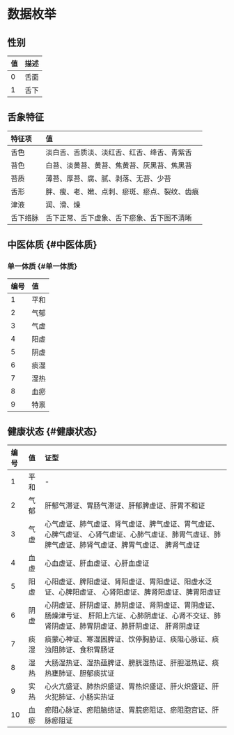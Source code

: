 # 数据枚举

## **性别**

| **值** | **描述** |
| :--- | :--- |
| 0 | 舌面 |
| 1 | 舌下 |

## **舌象特征**

| **特征项** | **值** |
| :--- | :--- |
| 舌色 | 淡白舌、舌质淡、淡红舌、红舌、绛舌、青紫舌 |
| 苔色 | 白苔、淡黄苔、黄苔、焦黄苔、灰黑苔、焦黑苔 |
| 苔质 | 薄苔、厚苔、腐、腻、剥落、无苔、少苔 |
| 舌形 | 胖、瘦、老、嫩、点刺、瘀斑、瘀点、裂纹、齿痕 |
| 津液 | 润、滑、燥 |
| 舌下络脉 | 舌下正常、舌下虚象、舌下瘀象、舌下图不清晰 |

## 中医体质 {#中医体质}

### 单一体质 {#单一体质}

| 编号 | 值   |
| :--- | :--- |
| 1    | 平和 |
| 2    | 气郁 |
| 3    | 气虚 |
| 4    | 阳虚 |
| 5    | 阴虚 |
| 6    | 痰湿 |
| 7    | 湿热 |
| 8    | 血瘀 |
| 9    | 特禀 |

## 健康状态 {#健康状态}

| 编号 | 值 | 证型 |
| :--- | :--- | :--- |
| 1 | 平和 | - |
| 2 | 气郁 | 肝郁气滞证、胃肠气滞证、肝郁脾虚证、肝胃不和证 |
| 3 | 气虚 | 心气虚证、肺气虚证、肾气虚证、脾气虚证、胃气虚证、心脾气虚证、 心肾气虚证、心肺气虚证、肺胃气虚证、肺脾气虚证、肺肾气虚证、脾胃气虚证、 脾肾气虚证 |
| 4 | 血虚 | 心血虚证、肝血虚证、心肝血虚证 |
| 5 | 阳虚 | 心阳虚证、脾阳虚证、肾阳虚证、胃阳虚证、阳虚水泛证、心脾阳虚证、 心肾阳虚证、脾肾阳虚证、脾胃阳虚证 |
| 6 | 阴虚 | 心阴虚证、肝阴虚证、肺阴虚证、肾阴虚证、胃阴虚证、肠燥津亏证、 肝阳上亢证、心肺阴虚证、心肾不交证、肺肾阴虚证、肺胃阴虚证、肺肝阴虚证、 肝肾阴虚证 |
| 7 | 痰湿 | 痰蒙心神证、寒湿困脾证、饮停胸胁证、痰阻心脉证、痰浊阻肺证、食积胃肠证 |
| 8 | 湿热 | 大肠湿热证、湿热蕴脾证、膀胱湿热证、肝胆湿热证、痰热壅肺证、胆郁痰扰证 |
| 9 | 实热 | 心火亢盛证、肺热炽盛证、胃热炽盛证、肝火炽盛证、肝火犯肺证、小肠实热证 |
| 10 | 血瘀 | 瘀阻心脉证、瘀阻脑络证、胃脘瘀阻证、瘀阻胞宫证、肝脉瘀阻证 |

